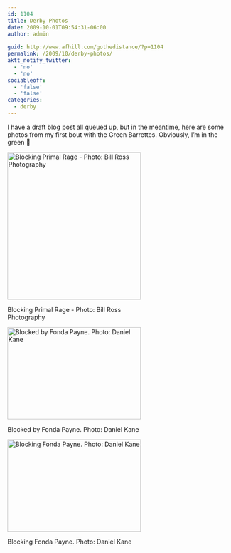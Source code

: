 ```yaml
---
id: 1104
title: Derby Photos
date: 2009-10-01T09:54:31-06:00
author: admin
  
guid: http://www.afhill.com/gothedistance/?p=1104
permalink: /2009/10/derby-photos/
aktt_notify_twitter:
  - 'no'
  - 'no'
sociableoff:
  - 'false'
  - 'false'
categories:
  - derby
---
```

I have a draft blog post all queued up, but in the meantime, here are some photos from my first bout with the Green Barrettes. Obviously, I&#8217;m in the green 🙂

<div id="attachment_1101" style="width: 310px" class="wp-caption aligncenter">
  <a href="http://www.afhill.com/gothedistance/wp-content/uploads/2009/10/kb.png"><img aria-describedby="caption-attachment-1101" src="http://www.afhill.com/gothedistance/wp-content/uploads/2009/10/kb.png" alt="Blocking Primal Rage - Photo: Bill Ross Photography" title="Blocking Primal Rage" width="300" height="331" class="size-full wp-image-1101" /></a>
  
  <p id="caption-attachment-1101" class="wp-caption-text">
    Blocking Primal Rage - Photo: Bill Ross Photography
  </p>
</div>

<div id="attachment_1102" style="width: 310px" class="wp-caption aligncenter">
  <a href="http://www.afhill.com/gothedistance/wp-content/uploads/2009/10/Fondablockingme.jpg"><img aria-describedby="caption-attachment-1102" src="http://www.afhill.com/gothedistance/wp-content/uploads/2009/10/Fondablockingme-300x207.jpg" alt="Blocked by Fonda Payne. Photo: Daniel Kane" title="Blocked by Fonda Payne. Photo: Daniel Kane" width="300" height="207" class="size-medium wp-image-1102" /></a>
  
  <p id="caption-attachment-1102" class="wp-caption-text">
    Blocked by Fonda Payne. Photo: Daniel Kane
  </p>
</div>

<div id="attachment_1103" style="width: 310px" class="wp-caption aligncenter">
  <a href="http://www.afhill.com/gothedistance/wp-content/uploads/2009/10/meblockingfonda.jpg"><img aria-describedby="caption-attachment-1103" src="http://www.afhill.com/gothedistance/wp-content/uploads/2009/10/meblockingfonda-300x207.jpg" alt="Blocking  Fonda Payne. Photo: Daniel Kane" title="Blocking  Fonda Payne" width="300" height="207" class="size-medium wp-image-1103" /></a>
  
  <p id="caption-attachment-1103" class="wp-caption-text">
    Blocking Fonda Payne. Photo: Daniel Kane
  </p>
</div>